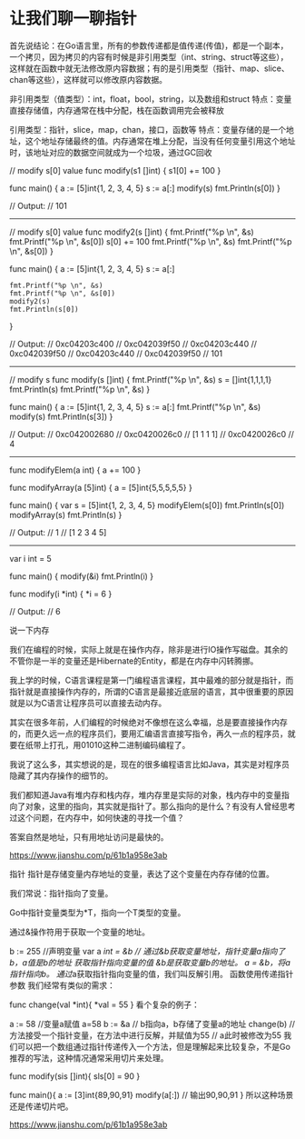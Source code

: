 # 让我们聊一聊指针


首先说结论：在Go语言里，所有的参数传递都是值传递(传值)，都是一个副本，一个拷贝，因为拷贝的内容有时候是非引用类型（int、string、struct等这些），这样就在函数中就无法修改原内容数据；有的是引用类型（指针、map、slice、chan等这些），这样就可以修改原内容数据。

非引用类型（值类型）：int，float，bool，string，以及数组和struct
特点：变量直接存储值，内存通常在栈中分配，栈在函数调用完会被释放

引用类型：指针，slice，map，chan，接口，函数等
特点：变量存储的是一个地址，这个地址存储最终的值。内存通常在堆上分配，当没有任何变量引用这个地址时，该地址对应的数据空间就成为一个垃圾，通过GC回收

// modify s[0] value
func modify(s1 []int) {
    s1[0] += 100
}

func main() {
    a := [5]int{1, 2, 3, 4, 5}
    s := a[:]
    modify(s)
    fmt.Println(s[0])
}

// Output:
// 101

---

// modify s[0] value
func modify2(s []int) {
    fmt.Printf("%p \n", &s)
    fmt.Printf("%p \n", &s[0])
    s[0] += 100
    fmt.Printf("%p \n", &s)
    fmt.Printf("%p \n", &s[0])
}

func main() {
    a := [5]int{1, 2, 3, 4, 5}
    s := a[:]

    fmt.Printf("%p \n", &s)
    fmt.Printf("%p \n", &s[0])
    modify2(s)
    fmt.Println(s[0])
}

// Output:
// 0xc04203c400 
// 0xc042039f50 
// 0xc04203c440 
// 0xc042039f50 
// 0xc04203c440 
// 0xc042039f50 
// 101

--- 

// modify s
func modify(s []int) {
    fmt.Printf("%p \n", &s)
    s = []int{1,1,1,1}
    fmt.Println(s)
    fmt.Printf("%p \n", &s)
}

func main() {
    a := [5]int{1, 2, 3, 4, 5}
    s := a[:]
    fmt.Printf("%p \n", &s)
    modify(s)
    fmt.Println(s[3])
}

// Output:
// 0xc042002680 
// 0xc0420026c0 
// [1 1 1 1]
// 0xc0420026c0 
// 4

---

func modifyElem(a int) {
    a += 100
}

func modifyArray(a [5]int) {
    a = [5]int{5,5,5,5,5}
}

func main() {
    var s = [5]int{1, 2, 3, 4, 5}
    modifyElem(s[0])
    fmt.Println(s[0])
    modifyArray(s)
    fmt.Println(s)
}

// Output:
// 1
// [1 2 3 4 5]

---

var i int = 5

func main() {
    modify(&i)
    fmt.Println(i)
}

func modify(i *int) {
    *i = 6
}

// Output:
// 6


说一下内存

我们在编程的时候，实际上就是在操作内存，除非是进行IO操作写磁盘。其余的不管你是一半的变量还是Hibernate的Entity，都是在内存中闪转腾挪。

我上学的时候，C语言课程是第一门编程语言课程，其中最难的部分就是指针，而指针就是直接操作内存的，所谓的C语言是最接近底层的语言，其中很重要的原因就是以为C语言让程序员可以直接去动内存。

其实在很多年前，人们编程的时候绝对不像想在这么幸福，总是要直接操作内存的，而更久远一点的程序员们，要用汇编语言直接写指令，再久一点的程序员，就要在纸带上打孔，用01010这种二进制编码编程了。

我说了这么多，其实想说的是，现在的很多编程语言比如Java，其实是对程序员隐藏了其内存操作的细节的。

我们都知道Java有堆内存和栈内存，堆内存里是实际的对象，栈内存中的变量指向了对象，这里的指向，其实就是指针了。那么指向的是什么？有没有人曾经思考过这个问题，在内存中，如何快速的寻找一个值？

答案自然是地址，只有用地址访问是最快的。


https://www.jianshu.com/p/61b1a958e3ab

指针
指针是存储变量内存地址的变量，表达了这个变量在内存存储的位置。

我们常说：指针指向了变量。

Go中指针变量类型为*T，指向一个T类型的变量。

通过&操作符用于获取一个变量的地址。

b := 255 //声明变量
var a *int = &b // 通过&b获取变量地址，指针变量a指向了b，a值是b的地址
获取指针指向变量的值
&b是获取变量b的地址。
a = &b，将a指针指向b。
通过*a获取指针指向变量的值，我们叫反解引用。
函数使用传递指针参数
我们经常有类似的需求：

func change(val *int){
    *val = 55
}
看个复杂的例子：

a := 58 //变量a赋值 a=58
b := &a // b指向a，b存储了变量a的地址
change(b) //方法接受一个指针变量，在方法中进行反解，并赋值为55
// a此时被修改为55
我们可以把一个数组通过指针传递传入一个方法，但是理解起来比较复杂，不是Go推荐的写法，这种情况通常采用切片来处理。

func modify(sis []int){
    sls[0] = 90
}
 
func main(){
    a := [3]int{89,90,91}
    modify(a[:])
    // 输出90,90,91
}
所以这种场景还是传递切片吧。


https://www.jianshu.com/p/61b1a958e3ab


